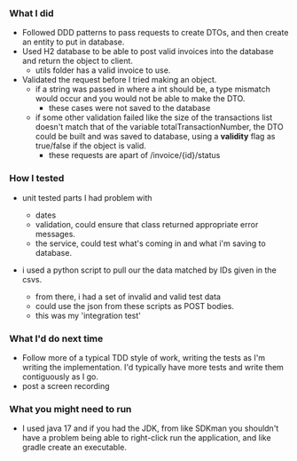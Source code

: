 ### What I did
- Followed DDD patterns to pass requests to create DTOs, and then create an entity to put in database.
- Used H2 database to be able to post valid invoices into the database and return the object to client.
  - utils folder has a valid invoice to use. 
- Validated the request before I tried making an object. 
  - if a string was passed in where a int should be, a type mismatch would occur and you would not be able to make the DTO. 
    - these cases were not saved to the database
  - if some other validation failed like the size of the transactions list doesn't match that of the variable totalTransactionNumber, the DTO could be built and was saved to database, using a **validity** flag as true/false if the object is valid.
    - these requests are apart of /invoice/{id}/status
      
### How I tested
- unit tested parts I had problem with
  - dates
  - validation, could ensure that class returned appropriate error messages.
  - the service, could test what's coming in and what i'm saving to database.

- i used a python script to pull our the data matched by IDs given in the csvs.
  - from there, i had a set of invalid and valid test data
  - could use the json from these scripts as POST bodies. 
  - this was my 'integration test'

### What I'd do next time
- Follow more of a typical TDD style of work, writing the tests as I'm writing the implementation. I'd typically have more tests and write them contiguously as I go.
- post a screen recording

### What you might need to run
- I used java 17 and if you had the JDK, from like SDKman you shouldn't have a problem being able to right-click run the application, and like gradle create an executable.
